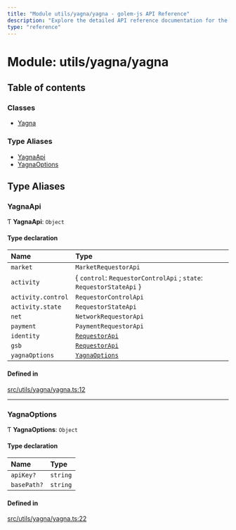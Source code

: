 ```yaml
---
title: "Module utils/yagna/yagna - golem-js API Reference"
description: "Explore the detailed API reference documentation for the Module utils/yagna/yagna within the golem-js SDK for the Golem Network."
type: "reference"
---
```

# Module: utils/yagna/yagna

## Table of contents

### Classes

- [Yagna](../classes/utils_yagna_yagna.Yagna)

### Type Aliases

- [YagnaApi](utils_yagna_yagna#yagnaapi)
- [YagnaOptions](utils_yagna_yagna#yagnaoptions)

## Type Aliases

### YagnaApi

Ƭ **YagnaApi**: `Object`

#### Type declaration

| Name | Type |
| :------ | :------ |
| `market` | `MarketRequestorApi` |
| `activity` | { `control`: `RequestorControlApi` ; `state`: `RequestorStateApi`  } |
| `activity.control` | `RequestorControlApi` |
| `activity.state` | `RequestorStateApi` |
| `net` | `NetworkRequestorApi` |
| `payment` | `PaymentRequestorApi` |
| `identity` | [`RequestorApi`](../classes/utils_yagna_identity.RequestorApi) |
| `gsb` | [`RequestorApi`](../classes/utils_yagna_gsb.RequestorApi) |
| `yagnaOptions` | [`YagnaOptions`](utils_yagna_yagna#yagnaoptions) |

#### Defined in

[src/utils/yagna/yagna.ts:12](https://github.com/golemfactory/golem-js/blob/fd57fdd/src/utils/yagna/yagna.ts#L12)

___

### YagnaOptions

Ƭ **YagnaOptions**: `Object`

#### Type declaration

| Name | Type |
| :------ | :------ |
| `apiKey?` | `string` |
| `basePath?` | `string` |

#### Defined in

[src/utils/yagna/yagna.ts:22](https://github.com/golemfactory/golem-js/blob/fd57fdd/src/utils/yagna/yagna.ts#L22)

